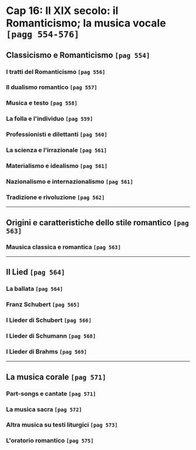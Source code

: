 # Cap 16: Il XIX secolo: il Romanticismo; la musica vocale `[pagg 554-576]`

## Classicismo e Romanticismo `[pag 554]`


### I tratti del Romanticismo `[pag 556]`

### Il dualismo romantico `[pag 557]`

### Musica e testo `[pag 558]`

### La folla e l'individuo `[pag 559]`

### Professionisti e dilettanti `[pag 560]`

### La scienza e l'irrazionale `[pag 561]`

### Materialismo e idealismo `[pag 561]`

### Nazionalismo e internazionalismo `[pag 561]`

### Tradizione e rivoluzione `[pag 562]`

---

## Origini e caratteristiche dello stile romantico `[pag 563]`

### Mausica classica e romantica `[pag 563]`

---

## Il Lied `[pag 564]`

### La ballata `[pag 564]`

### Franz Schubert `[pag 565]`

### I Lieder di Schubert `[pag 566]`

### I Lieder di Schumann `[pag 568]`

### I Lieder di Brahms `[pag 569]`

---

## La musica corale `[pag 571]`

### Part-songs e cantate `[pag 571]`

### La musica sacra `[pag 572]`

### Altra musica su testi liturgici `[pag 573]`

### L'oratorio romantico `[pag 575]`